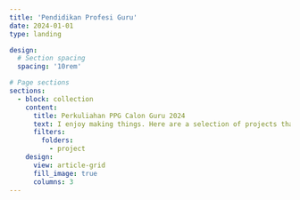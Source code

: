 ```yaml
---
title: 'Pendidikan Profesi Guru'
date: 2024-01-01
type: landing

design:
  # Section spacing
  spacing: '10rem'

# Page sections
sections:
  - block: collection
    content:
      title: Perkuliahan PPG Calon Guru 2024
      text: I enjoy making things. Here are a selection of projects that I have worked on over the years.
      filters:
        folders:
          - project
    design:
      view: article-grid
      fill_image: true
      columns: 3
---
```

